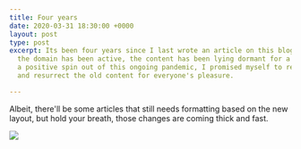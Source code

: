 ```yaml
---
title: Four years
date: 2020-03-31 18:30:00 +0000
layout: post
type: post
excerpt: Its been four years since I last wrote an article on this blog. Even though
  the domain has been active, the content has been lying dormant for a while. To take
  a positive spin out of this ongoing pandemic, I promised myself to revive this blog
  and resurrect the old content for everyone's pleasure.

---
```

Albeit, there'll be some articles that still needs formatting based on the new layout, but hold your breath, those changes are coming thick and fast.

![](https://res.cloudinary.com/dw9fem4ki/image/upload/c_scale,q_100,w_1436/v1585653017/smartmockups_k8frujno_jdep2z.jpg)